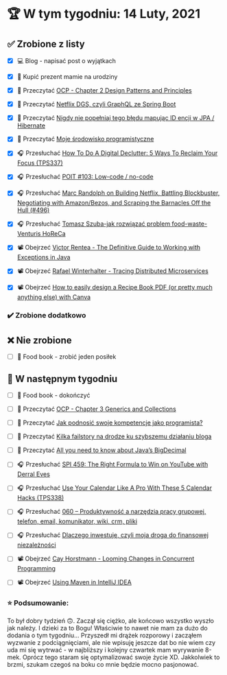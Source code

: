 # 🏆 W tym tygodniu: 14 Luty, 2021


## ✅ Zrobione z listy
- [x] 💻 Blog - napisać post o wyjątkach
- [x] 🎁 Kupić prezent mamie na urodziny
- [x] 📗 Przeczytać [OCP - Chapter 2 Design Patterns and Principles](https://www.amazon.com/OCP-Certified-Professional-Programmer-1Z0-809-dp-1119067901/dp/1119067901/ref=mt_other?_encoding=UTF8&me=&qid=)
- [x] 📗 Przeczytać [Netflix DGS, czyli GraphQL ze Spring Boot](https://bartlomiejchmielewski.pl/netflix-dgs/)
- [x] 📗 Przeczytać [Nigdy nie popełniaj tego błędu mapując ID encji w JPA / Hibernate](https://sztukakodu.pl/equals-hashcode/)
- [x] 📗 Przeczytać [Moje środowisko programistyczne](https://socodeit.pl/2021/02/moje-srodowisko-programistyczne/)
- [x] 🎧 Przesłuchać [How To Do A Digital Declutter: 5 Ways To Reclaim Your Focus (TPS337)](https://www.asianefficiency.com/podcasts/337-digital-declutter/)
- [x] 🎧 Przesłuchać [POIT #103: Low-code / no-code](https://porozmawiajmyoit.pl/poit-103-low-code-no-code/)
- [x] 🎧 Przesłuchać [Marc Randolph on Building Netflix, Battling Blockbuster, Negotiating with Amazon/Bezos, and Scraping the Barnacles Off the Hull (#496)](https://tim.blog/2021/02/01/marc-randolph/)
- [x] 🎧 Przesłuchać [Tomasz Szuba-jak rozwiązać problem food-waste-Venturis HoReCa](https://zaprojektujswojezycie.pl/tomasz-szuba-jak-rozwiazac-problem-food-waste-venturis-horeca/)
- [x] 📽️ Obejrzeć [Victor Rentea - The Definitive Guide to Working with Exceptions in Java](https://youtu.be/LRwCE7GreSM)
- [x] 📽️ Obejrzeć [Rafael Winterhalter - Tracing Distributed Microservices](https://youtu.be/HZq7vqZ5p8A)
- [x] 📽️ Obejrzeć [How to easily design a Recipe Book PDF (or pretty much anything else) with Canva](https://youtu.be/cRss0ktsVcw)


### ✔️ Zrobione dodatkowo


## ❌ Nie zrobione
- [ ] 🥝 Food book - zrobić jeden posiłek


## 📝 W następnym tygodniu
- [ ] 🥝 Food book - dokończyć
- [ ] 📗 Przeczytać [OCP - Chapter 3 Generics and Collections](https://www.amazon.com/OCP-Certified-Professional-Programmer-1Z0-809-dp-1119067901/dp/1119067901/ref=mt_other?_encoding=UTF8&me=&qid=)
- [ ] 📗 Przeczytać [Jak podnosić swoje kompetencje jako programista?](https://kodujmy.pl/jak-podnosic-swoje-kompetencje-jako-programista/)
- [ ] 📗 Przeczytać [Kilka failstory na drodze ku szybszemu działaniu bloga](https://mmazurek.dev/kilka-failstory-na-drodze-ku-szybszemu-dzialaniu-bloga/)
- [ ] 📗 Przeczytać [All you need to know about Java’s BigDecimal](https://peterdev.pl/2021/02/11/all-you-need-to-know-about-javas-bigdecimal/)
- [ ] 🎧 Przesłuchać [SPI 459: The Right Formula to Win on YouTube with Derral Eves](https://www.smartpassiveincome.com/podcasts/formula-to-win-on-youtube/)
- [ ] 🎧 Przesłuchać [Use Your Calendar Like A Pro With These 5 Calendar Hacks (TPS338)](https://www.asianefficiency.com/podcasts/338-calendar-hacks/)
- [ ] 🎧 Przesłuchać [060 – Produktywność a narzędzia pracy grupowej, telefon, email, komunikator, wiki, crm, pliki](https://piotrbucki.pl/060)
- [ ] 🎧 Przesłuchać [Dlaczego inwestuję, czyli moja droga do finansowej niezależności](https://inwestomat.eu/dlaczego-inwestuje/)
- [ ] 📽️ Obejrzeć [Cay Horstmann - Looming Changes in Concurrent Programming](https://youtu.be/NFYGZKpPwSM)
- [ ] 📽️ Obejrzeć [Using Maven in IntelliJ IDEA](https://youtu.be/D1sRK8JLCQ4)


### ⭐ Podsumowanie:
To był dobry tydzień 🙃. Zaczął się ciężko, ale końcowo wszystko wyszło jak należy. I dzieki za to Bogu! Właściwie to nawet nie mam za dużo do dodania o tym tygodniu... Przyszedł mi drążek rozporowy i zacząłem wyzwanie z podciągnięciami, ale nie wpisuję jeszcze dat bo nie wiem czy uda mi się wytrwać - w najbliższy i kolejny czwartek mam wyrywanie 8-mek. Oprócz tego staram się optymalizować swoje życie XD. Jakkolwiek to brzmi, szukam czegoś na boku co mnie będzie mocno pasjonować.
